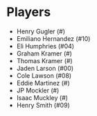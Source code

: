 # Players

- Henry Gugler (#)
- Emiliano Hernandez (#10)
- Eli Humphries (#04)
- Graham Kramer (#)
- Thomas Kramer (#)
- Jaden Larson (#00)
- Cole Lawson (#08)
- Eddie Martinez (#)
- JP Mockler (#)
- Isaac Muckley (#)
- Henry Smith (#09)